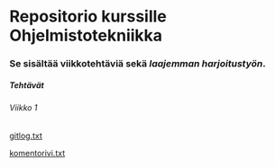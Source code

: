 # Repositorio kurssille **Ohjelmistotekniikka**

### Se sisältää viikkotehtäviä sekä *laajemman harjoitustyön*.

##### Tehtävät

###### Viikko 1

[gitlog.txt](https://github.com/jooniku/ohjelmistotekniikka_23/blob/master/laskarit/viikko1/gitlog.txt)

[komentorivi.txt](https://github.com/jooniku/ohjelmistotekniikka_23/blob/master/laskarit/viikko1/komentorivi.txt)

